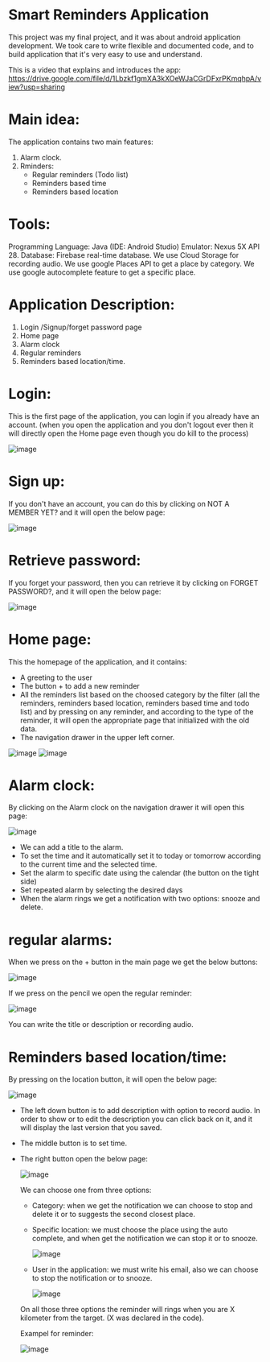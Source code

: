 # Smart Reminders Application
This project was my final project, and it was about android application development.
We took care to write flexible and documented code, and to build application that it's very easy to use and understand.

This is a video that explains and introduces the app:
https://drive.google.com/file/d/1Lbzkf1gmXA3kXOeWJaCGrDFxrPKmqhpA/view?usp=sharing


# Main idea:
The application contains two main features:
1) Alarm clock.
2) Rminders:
      - Regular reminders (Todo list)
      - Reminders based time
      - Reminders based location

# Tools:
Programming Language: Java (IDE: Android Studio)
Emulator: Nexus 5X API 28.
Database: Firebase real-time database.
We use Cloud Storage for recording audio.
We use google Places API to get a place by category.
We use google autocomplete feature to get a specific place.


# Application Description:
  1) Login /Signup/forget password page
  2) Home page
  3) Alarm clock
  4) Regular reminders
  5) Reminders based location/time.

# Login:
This is the first page of the application, you can login if you already have an account.
(when you open the application and you don't logout ever then it will directly open the Home page even though you do kill to the process)

![image](https://user-images.githubusercontent.com/97045152/148053046-0fcbff18-28e2-419f-89e7-cb59988aabd2.png)

# Sign up:
If you don't have an account, you can do this by clicking on NOT A MEMBER YET? and it will open the below page:

![image](https://user-images.githubusercontent.com/97045152/148053340-dd43251b-fdae-40f3-bf99-9b27ac854493.png)

# Retrieve password:
If you forget your password, then you can retrieve it by clicking on FORGET PASSWORD?, and it will open the below page:

![image](https://user-images.githubusercontent.com/97045152/148053499-258eda6e-82cb-4cda-b996-b357e31f94d0.png)


# Home page:
This the homepage of the application, and it contains:
  - A greeting to the user
  - The button + to add a new reminder
  - All the reminders list based on the choosed category by the filter (all the reminders, reminders based location, reminders based time and todo list)
  and by pressing on any reminder, and according to the type of the reminder, it will open the appropriate page that initialized with the old data.
  - The navigation drawer in the upper left corner.


![image](https://user-images.githubusercontent.com/97045152/148054038-3a2ef196-f972-491a-bce2-61338125703b.png)
![image](https://user-images.githubusercontent.com/97045152/148054943-309d3c2e-148d-4a3f-a81b-9e4d6cb0a09f.png)


# Alarm clock:
By clicking on the Alarm clock on the navigation drawer it will open this page:

![image](https://user-images.githubusercontent.com/97045152/148055491-ea0c322e-8b69-43bc-ab6a-0d41065ea836.png)

  - We can add a title to the alarm.
  - To set the time and it automatically set it to today or tomorrow according to the current time and the selected time.
  - Set the alarm to specific date using the calendar (the button on the tight side)
  - Set repeated alarm by selecting the desired days
  - When the alarm rings we get a notification with two options: snooze and delete.


# regular alarms:
When we press on the + button in the main page we get the below buttons:

![image](https://user-images.githubusercontent.com/97045152/148056675-b8c21598-5e13-4a0d-85d5-d073e4e23462.png)

If we press on the pencil we open the regular reminder: 

![image](https://user-images.githubusercontent.com/97045152/148056862-92daa7cf-8ecf-4c83-81ed-e6fc0a5de8fe.png)

You can write the title or description or recording audio.


# Reminders based location/time:
By pressing on the location button, it will open the below page:

![image](https://user-images.githubusercontent.com/97045152/148057106-3da6a343-da39-4a95-8338-6adac5a05243.png)

* The left down button is to add description with option to record audio.
  In order to show or to edit the description you can click back on it, and it will display the last version that you saved.
  
* The middle button is to set time.

* The right button open the below page:
  
  ![image](https://user-images.githubusercontent.com/97045152/148059786-27258900-c9ef-41fd-bb57-d45e49cbf230.png)

  We can choose one from  three options:
    - Category: when we get the notification we can choose to stop and delete it or to suggests the second closest place.
    - Specific location: we must choose the place using the auto complete, and when get the notification we can stop it or to snooze.
      
      ![image](https://user-images.githubusercontent.com/97045152/148060001-e658ca1b-b108-44b8-b9a4-81b2d501a59e.png)
      
    - User in the application: we must write his email, also we can choose to stop the notification or to snooze.
      
      ![image](https://user-images.githubusercontent.com/97045152/148059912-6d962017-dd85-4210-9561-a11de3084528.png)
      
    On all those three options the reminder will rings when you are X kilometer from the target. (X was declared in the code).

  
  Exampel for reminder:
  
  ![image](https://user-images.githubusercontent.com/97045152/148062026-7df26010-2351-4c99-beb3-16946674e531.png)











 
